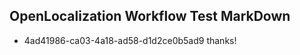 ## OpenLocalization Workflow Test MarkDown
* 4ad41986-ca03-4a18-ad58-d1d2ce0b5ad9 thanks!

<!--HONumber=Sep16_HO1-->


